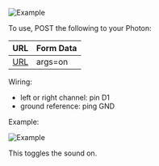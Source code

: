 ![Example](http://piotrjustyna.github.io/images/IMG_20160111_222618_edit.jpg)

To use, POST the following to your Photon:

URL | Form Data
--- | ---
[URL](https://api.particle.io/v1/devices/your-device-ID-goes-here/sound?access_token=your-access-token-goes-here) | args=on

Wiring:

* left or right channel: pin D1
* ground reference: ping GND

Example:

![Example](http://piotrjustyna.github.io/images/Screenshot%20from%202016-01-11.png)

This toggles the sound on.
